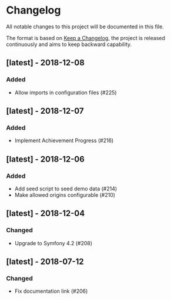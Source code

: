 # Changelog
All notable changes to this project will be documented in this file.

The format is based on [Keep a Changelog](https://keepachangelog.com/en/1.0.0/),
the project is released continuously and aims to keep backward capability.

## [latest] - 2018-12-08
### Added
- Allow imports in configuration files (#225)

## [latest] - 2018-12-07
### Added
-  Implement Achievement Progress (#216)

## [latest] - 2018-12-06
### Added
- Add seed script to seed demo data (#214)
- Make allowed origins configurable (#210)

## [latest] - 2018-12-04
### Changed
- Upgrade to Symfony 4.2 (#208)

## [latest] - 2018-07-12
### Changed
- Fix documentation link (#206)

